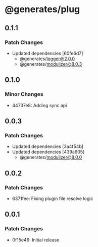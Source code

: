 # @generates/plug

## 0.1.1

### Patch Changes

- Updated dependencies [60fe6d7]
  - @generates/logger@2.0.0
  - @generates/modulizer@8.0.3

## 0.1.0

### Minor Changes

- 44737e8: Adding sync api

## 0.0.3

### Patch Changes

- Updated dependencies [3a4f54b]
- Updated dependencies [439a605]
  - @generates/modulizer@8.0.0

## 0.0.2

### Patch Changes

- 6371fee: Fixing plugin file resolve logic

## 0.0.1

### Patch Changes

- 0f15e46: Initial release
